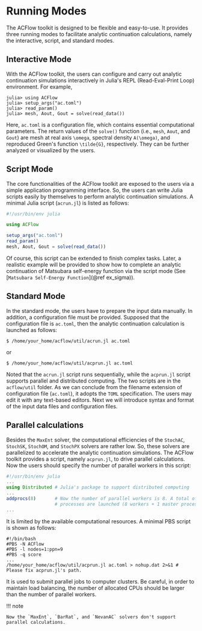 # Running Modes

The ACFlow toolkit is designed to be flexible and easy-to-use. It provides three running modes to facilitate analytic continuation calculations, namely the interactive, script, and standard modes.

## Interactive Mode

With the ACFlow toolkit, the users can configure and carry out analytic continuation simulations interactively in Julia's REPL (Read-Eval-Print Loop) environment. For example,

```julia-repl
julia> using ACFlow
julia> setup_args("ac.toml")
julia> read_param()
julia> mesh, Aout, Gout = solve(read_data())
```

Here, `ac.toml` is a configuration file, which contains essential computational parameters. The return values of the `solve()` function (i.e., `mesh`, `Aout`, and `Gout`) are mesh at real axis ``\omega``, spectral density ``A(\omega)``, and reproduced Green's function ``\tilde{G}``, respectively. They can be further analyzed or visualized by the users.

## Script Mode

The core functionalities of the ACFlow toolkit are exposed to the users via a simple application programming interface. So, the users can write Julia scripts easily by themselves to perform analytic continuation simulations. A minimal Julia script (`acrun.jl`) is listed as follows:

```julia
#!/usr/bin/env julia

using ACFlow

setup_args("ac.toml")
read_param()
mesh, Aout, Gout = solve(read_data())
```

Of course, this script can be extended to finish complex tasks. Later, a realistic example will be provided to show how to complete an analytic continuation of Matsubara self-energy function via the script mode (See [`Matsubara Self-Energy Function`](@ref ex_sigma)).

## Standard Mode

In the standard mode, the users have to prepare the input data manually. In addition, a configuration file must be provided. Supposed that the configuration file is `ac.toml`, then the analytic continuation calculation is launched as follows:

```shell
$ /home/your_home/acflow/util/acrun.jl ac.toml
```

or

```shell
$ /home/your_home/acflow/util/acprun.jl ac.toml
```

Noted that the `acrun.jl` script runs sequentially, while the `acprun.jl` script supports parallel and distributed computing. The two scripts are in the `acflow/util` folder. As we can conclude from the filename extension of configuration file (`ac.toml`), it adopts the `TOML` specification. The users may edit it with any text-based editors. Next we will introduce syntax and format of the input data files and configuration files.

## Parallel calculations

Besides the `MaxEnt` solver, the computational efficiencies of the `StochAC`, `StochSK`, `StochOM`, and `StochPX` solvers are rather low. So, these solvers are parallelized to accelerate the analytic continuation simulations. The ACFlow toolkit provides a script, namely `acprun.jl`, to drive parallel calculations. Now the users should specify the number of parallel workers in this script:

```julia
#!/usr/bin/env julia
...
using Distributed # Julia's package to support distributed computing
...
addprocs(8)       # Now the number of parallel workers is 8. A total of 9
                  # processes are launched (8 workers + 1 master process).
...
```

It is limited by the available computational resources. A minimal PBS script is shown as follows:

```shell
#!/bin/bash
#PBS -N ACFlow
#PBS -l nodes=1:ppn=9
#PBS -q score
...
/home/your_home/acflow/util/acprun.jl ac.toml > nohup.dat 2>&1 # Please fix acprun.jl's path.
```

It is used to submit parallel jobs to computer clusters. Be careful, in order to maintain load balancing, the number of allocated CPUs should be larger than the number of parallel workers.

!!! note

    Now the `MaxEnt`, `BarRat`, and `NevanAC` solvers don't support parallel calculations.
